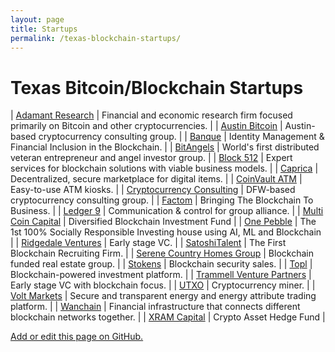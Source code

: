 ```yaml
---
layout: page
title: Startups
permalink: /texas-blockchain-startups/
---
```


# Texas Bitcoin/Blockchain Startups

| [Adamant Research](http://www.adamantresearch.com/wp/) | Financial and economic research firm focused primarily on Bitcoin and other cryptocurrencies. |
| [Austin Bitcoin](http://austinbitcoin.com/) | Austin-based cryptocurrency consulting group. |
| [Banque](http://www.banquapp.com/) | Identity Management & Financial Inclusion in the Blockchain. |
| [BitAngels](https://angel.co/bitangels) | World's first distributed veteran entrepreneur and angel investor group. |
| [Block 512](https://block512.com/) | Expert services for blockchain solutions with viable business models. |
| [Caprica](https://angel.co/caprica) | Decentralized, secure marketplace for digital items. |
| [CoinVault ATM](http://coinvaultatm.com/) | Easy-to-use ATM kiosks. |
| [Cryptocurrency Consulting](http://www.cryptocurrencyconsulting.com/) | DFW-based cryptocurrency consulting group. | 
| [Factom](https://www.factom.com/) | Bringing The Blockchain To Business. |
| [Ledger 9](http://lejer9.com/) | Communication & control for group alliance. |
| [Multi Coin Capital](https://multicoin.capital/) | Diversified Blockchain Investment Fund |
| [One Pebble](https://www.onepebble.com/) | The 1st 100% Socially Responsible Investing house using AI, ML and Blockchain |
| [Ridgedale Ventures](http://www.ridgedaleventures.com/) | Early stage VC. |
| [SatoshiTalent](http://satoshitalent.com/) | The First Blockchain Recruiting Firm. |
| [Serene Country Homes Group](http://www.serenehomes.com/) | Blockchain funded real estate group. |
| [Stokens](https://www.stokens.com/) | Blockchain security sales. |
| [Topl](https://www.topl.co/) | Blockchain-powered investment platform. |
| [Trammell Venture Partners](http://trammell.ventures/) | Early stage VC with blockchain focus. |
| [UTXO](https://twitter.com/_utxo_) | Cryptocurrency miner. |
| [Volt Markets](https://voltmarkets.com/) | Secure and transparent energy and energy attribute trading platform. |
| [Wanchain](https://www.wanchain.org/) | Financial infrastructure that connects different blockchain networks together. |
| [XRAM Capital](https://xram.capital/) | Crypto Asset Hedge Fund |

[Add or edit this page on GitHub.](https://github.com/jaymeh13/TexasToken/blob/master/startups.md)
